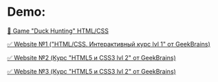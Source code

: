 # Demo:

[🦆 Game "Duck Hunting" HTML/CSS](https://julia-kalyukh.github.io/game_DuckHunting)

[✅ Website №1 ("HTML/CSS. Интерактивный курс lvl 1" от GeekBrains)](http://wb1kalyukh.atwebpages.com/index.html)

[✅ Website №2 (Курс "HTML5 и CSS3 lvl 2" от GeekBrains)](https://julia-kalyukh.github.io/website2_Product)

[✅ Website №3 (Курс "HTML5 и CSS3 lvl 2" от GeekBrains)](https://julia-kalyukh.github.io/website3_Waxom)
